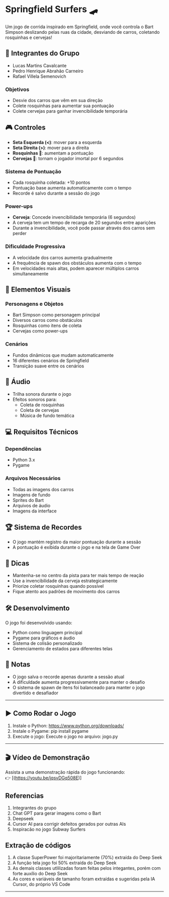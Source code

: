 # Springfield Surfers 🛹

Um jogo de corrida inspirado em Springfield, onde você controla o Bart Simpson deslizando pelas ruas da cidade, desviando de carros, coletando rosquinhas e cervejas!

## 👥 Integrantes do Grupo

- Lucas Martins Cavalcante
- Pedro Henrique Abrahão Carneiro
- Rafael Villela Semenovich

### Objetivos
- Desvie dos carros que vêm em sua direção
- Colete rosquinhas para aumentar sua pontuação
- Colete cervejas para ganhar invencibilidade temporária


## 🎮 Controles

- **Seta Esquerda (<)**: mover para a esquerda  
- **Seta Direita (>)**: mover para a direita  
- **Rosquinhas 🍩**: aumentam a pontuação  
- **Cervejas 🍺**: tornam o jogador imortal por 6 segundos

### Sistema de Pontuação
- Cada rosquinha coletada: +10 pontos
- Pontuação base aumenta automaticamente com o tempo
- Recorde é salvo durante a sessão do jogo

### Power-ups
- **Cerveja**: Concede invencibilidade temporária (6 segundos)
- A cerveja tem um tempo de recarga de 20 segundos entre aparições
- Durante a invencibilidade, você pode passar através dos carros sem perder

### Dificuldade Progressiva
- A velocidade dos carros aumenta gradualmente
- A frequência de spawn dos obstáculos aumenta com o tempo
- Em velocidades mais altas, podem aparecer múltiplos carros simultaneamente

## 🎨 Elementos Visuais

### Personagens e Objetos
- Bart Simpson como personagem principal
- Diversos carros como obstáculos
- Rosquinhas como itens de coleta
- Cervejas como power-ups

### Cenários
- Fundos dinâmicos que mudam automaticamente
- 16 diferentes cenários de Springfield
- Transição suave entre os cenários

## 🎵 Áudio
- Trilha sonora durante o jogo
- Efeitos sonoros para:
  - Coleta de rosquinhas
  - Coleta de cervejas
  - Música de fundo temática

## 💻 Requisitos Técnicos

### Dependências
- Python 3.x
- Pygame

### Arquivos Necessários
- Todas as imagens dos carros
- Imagens de fundo
- Sprites do Bart
- Arquivos de áudio
- Imagens da interface

## 🏆 Sistema de Recordes
- O jogo mantém registro da maior pontuação durante a sessão
- A pontuação é exibida durante o jogo e na tela de Game Over

## 🎯 Dicas
- Mantenha-se no centro da pista para ter mais tempo de reação
- Use a invencibilidade da cerveja estrategicamente
- Priorize coletar rosquinhas quando possível
- Fique atento aos padrões de movimento dos carros

## 🛠️ Desenvolvimento
O jogo foi desenvolvido usando:
- Python como linguagem principal
- Pygame para gráficos e áudio
- Sistema de colisão personalizado
- Gerenciamento de estados para diferentes telas

## 📝 Notas
- O jogo salva o recorde apenas durante a sessão atual
- A dificuldade aumenta progressivamente para manter o desafio
- O sistema de spawn de itens foi balanceado para manter o jogo divertido e desafiador

---

## ▶️ Como Rodar o Jogo

1. Instale o Python: https://www.python.org/downloads/
2. Instale o Pygame:
   pip install pygame
3. Execute o jogo:
   Execute o jogo no arquivo: jogo.py

---

## 🎬 Vídeo de Demonstração

Assista a uma demonstração rápida do jogo funcionando:  
👉 [(https://youtu.be/jqsvDGq508E)]

## Referencias 

1. Integrantes do grupo
2. Chat GPT para gerar imagens como o Bart
3. Deepseek
4. Cursor AI para corrigir defeitos gerados por outras AIs
5. Inspiracão no jogo Subway Surfers

## Extração de códigos
1. A classe SuperPower foi majoritariamente (70%) extraída do Deep Seek
2. A função tela jogo foi 50% extraída do Deep Seek
3. As demais classes utlilizadas foram feitas pelos integantes, porém com forte auxílio do Deep Seek
4. As cores e variáveis de tamanho foram extraídas e sugeridas pela IA Cursor, do próprio VS Code
---